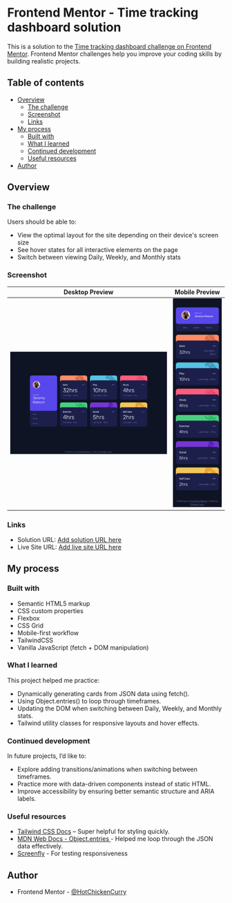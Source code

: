# Frontend Mentor - Time tracking dashboard solution

This is a solution to the [Time tracking dashboard challenge on Frontend Mentor](https://www.frontendmentor.io/challenges/time-tracking-dashboard-UIQ7167Jw). Frontend Mentor challenges help you improve your coding skills by building realistic projects. 

## Table of contents

- [Overview](#overview)
  - [The challenge](#the-challenge)
  - [Screenshot](#screenshot)
  - [Links](#links)
- [My process](#my-process)
  - [Built with](#built-with)
  - [What I learned](#what-i-learned)
  - [Continued development](#continued-development)
  - [Useful resources](#useful-resources)
- [Author](#author)

## Overview

### The challenge

Users should be able to:

- View the optimal layout for the site depending on their device's screen size
- See hover states for all interactive elements on the page
- Switch between viewing Daily, Weekly, and Monthly stats

### Screenshot

| Desktop Preview | Mobile Preview |
|-----------------|----------------|
| ![](./desktop.png) | ![](./mobile.png) |

### Links

- Solution URL: [Add solution URL here](https://your-solution-url.com)
- Live Site URL: [Add live site URL here](https://your-live-site-url.com)

## My process

### Built with

- Semantic HTML5 markup
- CSS custom properties
- Flexbox
- CSS Grid
- Mobile-first workflow
- TailwindCSS
- Vanilla JavaScript (fetch + DOM manipulation)


### What I learned

This project helped me practice:
- Dynamically generating cards from JSON data using fetch().
- Using Object.entries() to loop through timeframes.
- Updating the DOM when switching between Daily, Weekly, and Monthly stats.
- Tailwind utility classes for responsive layouts and hover effects.

### Continued development

In future projects, I’d like to:
- Explore adding transitions/animations when switching between timeframes.
- Practice more with data-driven components instead of static HTML.
- Improve accessibility by ensuring better semantic structure and ARIA labels.

### Useful resources

- [Tailwind CSS Docs](https://tailwindcss.com/docs) – Super helpful for styling quickly.
- [MDN Web Docs - Object.entries ](https://developer.mozilla.org/en-US/docs/Web/JavaScript/Reference/Global_Objects/Object/entries) - Helped me loop through the JSON data effectively.
- [Screenfly](https://screenfly.org) - For testing responsiveness

## Author

- Frontend Mentor - [@HotChickenCurry](https://www.frontendmentor.io/profile/HotChickenCurry)